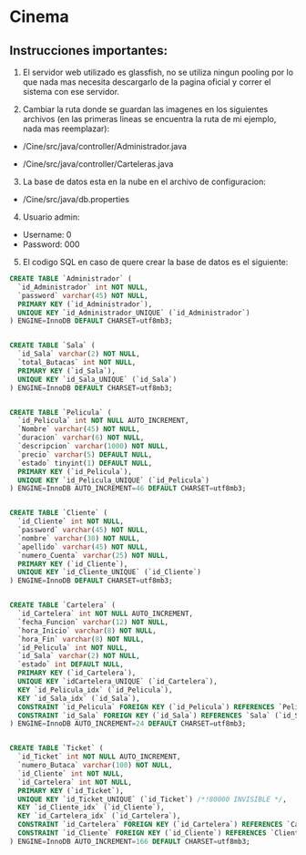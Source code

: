 # Cinema

## Instrucciones importantes:

1. El servidor web utilizado es glassfish, no se utiliza ningun pooling por lo que nada mas necesita descargarlo de la pagina oficial y correr el sistema con ese servidor. 

2. Cambiar la ruta donde se guardan las imagenes en los siguientes archivos (en las primeras lineas se encuentra la ruta de mi ejemplo, nada mas reemplazar):

- /Cine/src/java/controller/Administrador.java

- /Cine/src/java/controller/Carteleras.java

3. La base de datos esta en la nube en el archivo de configuracion: 

- /Cine/src/java/db.properties

4. Usuario admin:

- Username: 0
- Password: 000

5. El codigo SQL en caso de quere crear la base de datos es el siguiente:

```sql
CREATE TABLE `Administrador` (
  `id_Administrador` int NOT NULL,
  `password` varchar(45) NOT NULL,
  PRIMARY KEY (`id_Administrador`),
  UNIQUE KEY `id_Administrador_UNIQUE` (`id_Administrador`)
) ENGINE=InnoDB DEFAULT CHARSET=utf8mb3;


CREATE TABLE `Sala` (
  `id_Sala` varchar(2) NOT NULL,
  `total_Butacas` int NOT NULL,
  PRIMARY KEY (`id_Sala`),
  UNIQUE KEY `id_Sala_UNIQUE` (`id_Sala`)
) ENGINE=InnoDB DEFAULT CHARSET=utf8mb3;


CREATE TABLE `Pelicula` (
  `id_Pelicula` int NOT NULL AUTO_INCREMENT,
  `Nombre` varchar(45) NOT NULL,
  `duracion` varchar(6) NOT NULL,
  `descripcion` varchar(1000) NOT NULL,
  `precio` varchar(5) DEFAULT NULL,
  `estado` tinyint(1) DEFAULT NULL,
  PRIMARY KEY (`id_Pelicula`),
  UNIQUE KEY `id_Pelicula_UNIQUE` (`id_Pelicula`)
) ENGINE=InnoDB AUTO_INCREMENT=46 DEFAULT CHARSET=utf8mb3;


CREATE TABLE `Cliente` (
  `id_Cliente` int NOT NULL,
  `password` varchar(45) NOT NULL,
  `nombre` varchar(30) NOT NULL,
  `apellido` varchar(45) NOT NULL,
  `numero_Cuenta` varchar(25) NOT NULL,
  PRIMARY KEY (`id_Cliente`),
  UNIQUE KEY `id_Cliente_UNIQUE` (`id_Cliente`)
) ENGINE=InnoDB DEFAULT CHARSET=utf8mb3;


CREATE TABLE `Cartelera` (
  `id_Cartelera` int NOT NULL AUTO_INCREMENT,
  `fecha_Funcion` varchar(12) NOT NULL,
  `hora_Inicio` varchar(8) NOT NULL,
  `hora_Fin` varchar(8) NOT NULL,
  `id_Pelicula` int NOT NULL,
  `id_Sala` varchar(2) NOT NULL,
  `estado` int DEFAULT NULL,
  PRIMARY KEY (`id_Cartelera`),
  UNIQUE KEY `idCartelera_UNIQUE` (`id_Cartelera`),
  KEY `id_Pelicula_idx` (`id_Pelicula`),
  KEY `id_Sala_idx` (`id_Sala`),
  CONSTRAINT `id_Pelicula` FOREIGN KEY (`id_Pelicula`) REFERENCES `Pelicula` (`id_Pelicula`),
  CONSTRAINT `id_Sala` FOREIGN KEY (`id_Sala`) REFERENCES `Sala` (`id_Sala`)
) ENGINE=InnoDB AUTO_INCREMENT=24 DEFAULT CHARSET=utf8mb3;


CREATE TABLE `Ticket` (
  `id_Ticket` int NOT NULL AUTO_INCREMENT,
  `numero_Butaca` varchar(100) NOT NULL,
  `id_Cliente` int NOT NULL,
  `id_Cartelera` int NOT NULL,
  PRIMARY KEY (`id_Ticket`),
  UNIQUE KEY `id_Ticket_UNIQUE` (`id_Ticket`) /*!80000 INVISIBLE */,
  KEY `id_Cliente_idx` (`id_Cliente`),
  KEY `id_Cartelera_idx` (`id_Cartelera`),
  CONSTRAINT `id_Cartelera` FOREIGN KEY (`id_Cartelera`) REFERENCES `Cartelera` (`id_Cartelera`),
  CONSTRAINT `id_Cliente` FOREIGN KEY (`id_Cliente`) REFERENCES `Cliente` (`id_Cliente`)
) ENGINE=InnoDB AUTO_INCREMENT=166 DEFAULT CHARSET=utf8mb3;

```
